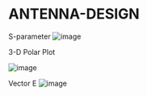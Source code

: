 # ANTENNA-DESIGN
S-parameter
![image](https://user-images.githubusercontent.com/60343675/153801928-2fe65beb-1882-47fa-a20b-3a54b127b7e5.png)


 3-D Polar Plot
 
 ![image](https://user-images.githubusercontent.com/60343675/153801180-67f5d9c0-8f99-47e2-9105-93f236984f0f.png)
 
 Vector E
 ![image](https://user-images.githubusercontent.com/60343675/153801394-411a9129-be11-4b03-b39d-7185c9f9343d.png)
 
